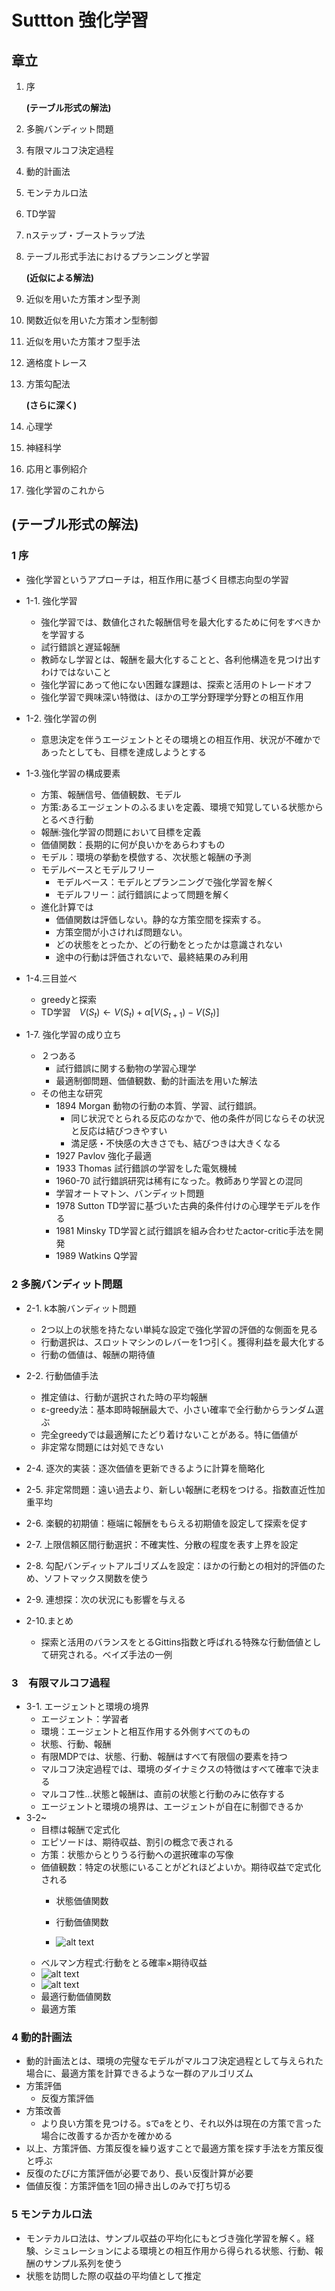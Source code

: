 # Suttton 強化学習

<script type="text/javascript" async src="https://cdnjs.cloudflare.com/ajax/libs/mathjax/2.7.7/MathJax.js?config=TeX-MML-AM_CHTML">
</script>
<script type="text/x-mathjax-config">
 MathJax.Hub.Config({
 tex2jax: {
 inlineMath: [['$', '$'] ],
 displayMath: [ ['$$','$$'], ["\\[","\\]"] ]
 }
 });
</script>

## 章立

1. 序

    **(テーブル形式の解法)**

2. 多腕バンディット問題
3. 有限マルコフ決定過程
4. 動的計画法
5. モンテカルロ法
6. TD学習
7. nステップ・ブーストラップ法
8. テーブル形式手法におけるプランニングと学習

   **(近似による解法)**

9. 近似を用いた方策オン型予測
10. 関数近似を用いた方策オン型制御
11. 近似を用いた方策オフ型手法
12. 適格度トレース
13. 方策勾配法

    **(さらに深く)**

14. 心理学
15. 神経科学
16. 応用と事例紹介
17. 強化学習のこれから

## (テーブル形式の解法)

### 1 序

- 強化学習というアプローチは，相互作用に基づく目標志向型の学習

- 1-1. 強化学習
  - 強化学習では、数値化された報酬信号を最大化するために何をすべきかを学習する
  - 試行錯誤と遅延報酬
  - 教師なし学習とは、報酬を最大化することと、各利他構造を見つけ出すわけではないこと
  - 強化学習にあって他にない困難な課題は、探索と活用のトレードオフ
  - 強化学習で興味深い特徴は、ほかの工学分野理学分野との相互作用

- 1-2. 強化学習の例
  - 意思決定を伴うエージェントとその環境との相互作用、状況が不確かであったとしても、目標を達成しようとする
  
- 1-3.強化学習の構成要素
  - 方策、報酬信号、価値観数、モデル
  - 方策:あるエージェントのふるまいを定義、環境で知覚している状態からとるべき行動
  - 報酬:強化学習の問題において目標を定義
  - 価値関数：長期的に何が良いかをあらわすもの
  - モデル：環境の挙動を模倣する、次状態と報酬の予測
  - モデルベースとモデルフリー
    - モデルベース：モデルとプランニングで強化学習を解く
    - モデルフリー：試行錯誤によって問題を解く
  - 進化計算では
    - 価値関数は評価しない。静的な方策空間を探索する。
    - 方策空間が小さければ問題ない。
    - どの状態をとったか、どの行動をとったかは意識されない
    - 途中の行動は評価されないで、最終結果のみ利用

- 1-4.三目並べ
  - greedyと探索
  - TD学習　$V(S_t)←V(S_t)+α[V(S_{t+1})-V(S_t)]$

- 1-7. 強化学習の成り立ち
  - ２つある
    - 試行錯誤に関する動物の学習心理学
    - 最適制御問題、価値観数、動的計画法を用いた解法
  - その他主な研究
    - 1894 Morgan 動物の行動の本質、学習、試行錯誤。
      - 同じ状況でとられる反応のなかで、他の条件が同じならその状況と反応は結びつきやすい
      - 満足感・不快感の大きさでも、結びつきは大きくなる
    - 1927 Pavlov 強化子最適
    - 1933 Thomas 試行錯誤の学習をした電気機械
    - 1960-70 試行錯誤研究は稀有になった。教師あり学習との混同
    - 学習オートマトン、バンディット問題
    - 1978 Sutton TD学習に基づいた古典的条件付けの心理学モデルを作る
    - 1981 Minsky TD学習と試行錯誤を組み合わせたactor-critic手法を開発
    - 1989 Watkins Q学習

### 2 多腕バンディット問題

- 2-1. k本腕バンディット問題
  - 2つ以上の状態を持たない単純な設定で強化学習の評価的な側面を見る
  - 行動選択は、スロットマシンのレバーを1つ引く。獲得利益を最大化する
  - 行動の価値は、報酬の期待値

- 2-2. 行動価値手法
  - 推定値は、行動が選択された時の平均報酬
  - ε-greedy法：基本即時報酬最大で、小さい確率で全行動からランダム選ぶ
  - 完全greedyでは最適解にたどり着けないことがある。特に価値が
  - 非定常な問題には対処できない
- 2-4. 逐次的実装：逐次価値を更新できるように計算を簡略化
- 2-5. 非定常問題：遠い過去より、新しい報酬に老籾をつける。指数直近性加重平均
- 2-6. 楽観的初期値：極端に報酬をもらえる初期値を設定して探索を促す
- 2-7. 上限信頼区間行動選択：不確実性、分散の程度を表す上界を設定
- 2-8. 勾配バンディットアルゴリズムを設定：ほかの行動との相対的評価のため、ソフトマックス関数を使う
- 2-9. 連想探：次の状況にも影響を与える
- 2-10.まとめ
  - 探索と活用のバランスをとるGittins指数と呼ばれる特殊な行動価値として研究される。ベイズ手法の一例


### 3　有限マルコフ過程

- 3-1. エージェントと環境の境界
  - エージェント：学習者
  - 環境：エージェントと相互作用する外側すべてのもの
  - 状態、行動、報酬
  - 有限MDPでは、状態、行動、報酬はすべて有限個の要素を持つ
  - マルコフ決定過程では、環境のダイナミクスの特徴はすべて確率で決まる
  - マルコフ性...状態と報酬は、直前の状態と行動のみに依存する
  - エージェントと環境の境界は、エージェントが自在に制御できるか
- 3-2~
  - 目標は報酬で定式化
  - エピソードは、期待収益、割引の概念で表される
  - 方策：状態からとりうる行動への選択確率の写像
  - 価値観数：特定の状態にいることがどれほどよいか。期待収益で定式化される
    - 状態価値関数

    - 行動価値関数
    - ![alt text](image-4.png)
  - ベルマン方程式:行動をとる確率×期待収益
  - ![alt text](image.png)
  - ![alt text](image-1.png)
  - 最適行動価値関数
  - 最適方策

### 4 動的計画法

- 動的計画法とは、環境の完璧なモデルがマルコフ決定過程として与えられた場合に、最適方策を計算できるような一群のアルゴリズム
- 方策評価
  - 反復方策評価
- 方策改善
  - より良い方策を見つける。sでaをとり、それ以外は現在の方策で言った場合に改善するか否かを確かめる
- 以上、方策評価、方策反復を繰り返すことで最適方策を探す手法を方策反復と呼ぶ
- 反復のたびに方策評価が必要であり、長い反復計算が必要
- 価値反復：方策評価を1回の掃き出しのみで打ち切る

### 5 モンテカルロ法

- モンテカルロ法は、サンプル収益の平均化にもとづき強化学習を解く。経験、シミュレーションによる環境との相互作用から得られる状態、行動、報酬のサンプル系列を使う
- 状態を訪問した際の収益の平均値として推定